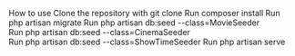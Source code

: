 How to use
Clone the repository with git clone
Run composer install
Run php artisan migrate
Run  php artisan db:seed --class=MovieSeeder  
Run php artisan db:seed --class=CinemaSeeder  
Run php artisan db:seed --class=ShowTimeSeeder
Run php artisan serve 
